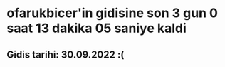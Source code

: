 # ofarukbicer'in gidisine son 3 gun 0 saat 13 dakika 05 saniye kaldi

## Gidis tarihi: 30.09.2022 :(